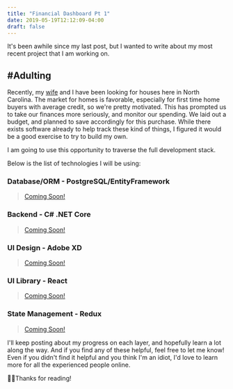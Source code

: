 ```yaml
---
title: "Financial Dashboard Pt 1"
date: 2019-05-19T12:12:09-04:00
draft: false
---
```


It's been awhile since my last post, but I wanted to write about my most recent project that I am working on. 

## #Adulting

Recently, my [wife](https://www.sanchezvisualarts.com/) and I have been looking for houses here in North Carolina. The market for homes is favorable, especially for first time home buyers with average credit, so we're pretty motivated. This has prompted us to take our finances more seriously, and monitor our spending. We laid out a budget, and planned to save accordingly for this purchase. While there exists software already to help track these kind of things, I figured it would be a good exercise to try to build my own.

I am going to use this opportunity to traverse the full development stack.

Below is the list of technologies I will be using:

>
### Database/ORM - PostgreSQL/EntityFramework
> <a href="#">Coming Soon!</a>
### Backend - C# .NET Core
> <a href="#">Coming Soon!</a>
### UI Design - Adobe XD
> <a href="#">Coming Soon!</a>
### UI Library - React
> <a href="#">Coming Soon!</a>
### State Management - Redux
> <a href="#">Coming Soon!</a>

I'll keep posting about my progress on each layer, and hopefully learn a lot along the way. And if you find any of these helpful, feel free to let me know! Even if you didn't find it helpful and you think I'm an idiot, I'd love to learn more for all the experienced people online.

✌🏽Thanks for reading!